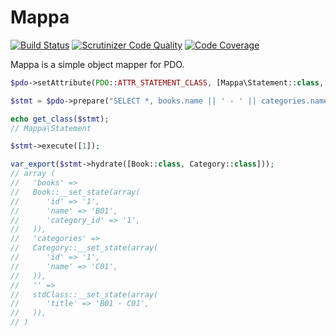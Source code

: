 # Mappa

[![Build Status](https://travis-ci.org/atijust/mappa.svg)](https://travis-ci.org/atijust/mappa)
[![Scrutinizer Code Quality](https://scrutinizer-ci.com/g/atijust/mappa/badges/quality-score.png?b=master)](https://scrutinizer-ci.com/g/atijust/mappa/?branch=master)
[![Code Coverage](https://scrutinizer-ci.com/g/atijust/mappa/badges/coverage.png?b=master)](https://scrutinizer-ci.com/g/atijust/mappa/?branch=master)

Mappa is a simple object mapper for PDO.

```php
$pdo->setAttribute(PDO::ATTR_STATEMENT_CLASS, [Mappa\Statement::class, [new Mappa\Hydrator()]]);

$stmt = $pdo->prepare("SELECT *, books.name || ' - ' || categories.name AS title FROM books JOIN categories ON categories.id = books.category_id WHERE books.id = ?");

echo get_class($stmt);
// Mappa\Statement

$stmt->execute([1]);

var_export($stmt->hydrate([Book::class, Category::class]));
// array (
//   'books' =>
//   Book::__set_state(array(
//      'id' => '1',
//      'name' => 'B01',
//      'category_id' => '1',
//   )),
//   'categories' =>
//   Category::__set_state(array(
//      'id' => '1',
//      'name' => 'C01',
//   )),
//   '' =>
//   stdClass::__set_state(array(
//      'title' => 'B01 - C01',
//   )),
// )
```